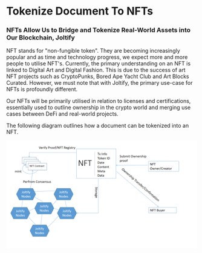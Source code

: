 # Tokenize Document To NFTs

### NFTs Allow Us to Bridge and Tokenize Real-World Assets into Our Blockchain, Joltify

NFT stands for "non-fungible token". They are becoming increasingly popular and as time and technology progress, we expect more and more people to utilise NFT's. Currently, the primary understanding on an NFT is linked to Digital Art and Digital Fashion. This is due to the success of art NFT projects such as CryptoPunks, Bored Ape Yacht Club and Art Blocks Curated. However, we must note that with Joltify, the primary use-case for NFTs is profoundly different.

Our NFTs will be primarily utilised in relation to licenses and certifications, essentially used to outline ownership in the crypto world and merging use cases between DeFi and real-world projects.

The following diagram outlines how a document can be tokenized into an NFT.

![](../../.gitbook/assets/pic-nft.png)
